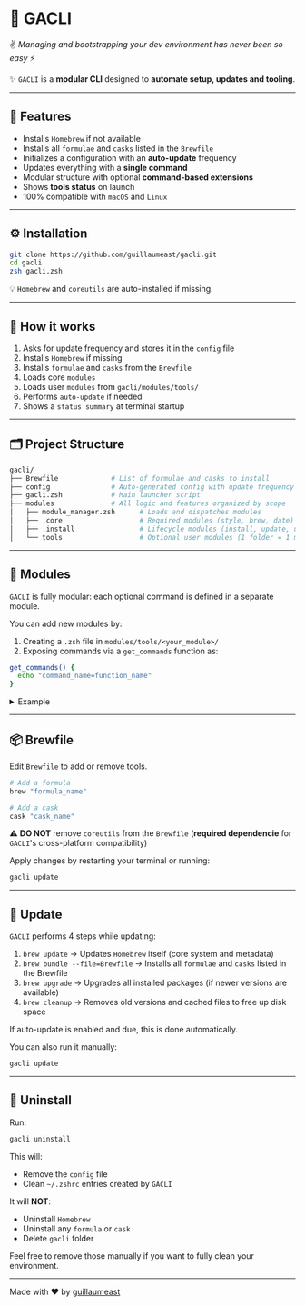 # 🚀 GACLI

✌️ *Managing and bootstrapping your dev environment has never been so easy* ⚡

✨ `GACLI` is a **modular CLI** designed to **automate setup, updates and tooling**.

---

## 🧰 Features

- Installs `Homebrew` if not available
- Installs all `formulae` and `casks` listed in the `Brewfile`
- Initializes a configuration with an **auto-update** frequency
- Updates everything with a **single command**
- Modular structure with optional **command-based extensions**
- Shows **tools status** on launch
- 100% compatible with `macOS` and `Linux`

---

## ⚙️ Installation

```bash
git clone https://github.com/guillaumeast/gacli.git
cd gacli
zsh gacli.zsh
```

💡 `Homebrew` and `coreutils` are auto-installed if missing.

---

## 🧠 How it works

1. Asks for update frequency and stores it in the `config` file
2. Installs `Homebrew` if missing
3. Installs `formulae` and `casks` from the `Brewfile`
4. Loads core `modules`
5. Loads user `modules` from `gacli/modules/tools/`
6. Performs `auto-update` if needed
7. Shows a `status summary` at terminal startup

---

## 🗂️ Project Structure

```bash
gacli/
├── Brewfile             # List of formulae and casks to install
├── config               # Auto-generated config with update frequency
├── gacli.zsh            # Main launcher script
├── modules              # All logic and features organized by scope
│   ├── module_manager.zsh      # Loads and dispatches modules
│   ├── .core                   # Required modules (style, brew, date)
│   ├── .install                # Lifecycle modules (install, update, uninstall)
│   └── tools                   # Optional user modules (1 folder = 1 module)
```

---

## 🧩 Modules

`GACLI` is fully modular: each optional command is defined in a separate module.

You can add new modules by:
1. Creating a `.zsh` file in `modules/tools/<your_module>/`
2. Exposing commands via a `get_commands` function as:
```zsh
get_commands() {
  echo "command_name=function_name"
}
```

<details>
<summary>Example</summary>

Example implementation of `gacli hello` command:
```zsh
get_commands() {
  echo "hello=hello_world"
}

hello_world() {
  printStyled info "Hello, world!"
}
```

</details>

---

## 📦 Brewfile

Edit `Brewfile` to add or remove tools.

```bash
# Add a formula
brew "formula_name"

# Add a cask
cask "cask_name"
```

⚠️ **DO NOT** remove `coreutils` from the `Brewfile` (**required dependencie** for `GACLI`'s cross-platform compatibility)


Apply changes by restarting your terminal or running:
```bash
gacli update
```

---

## 🔄 Update

`GACLI` performs 4 steps while updating:
1. `brew update` → Updates `Homebrew` itself (core system and metadata)
2. `brew bundle --file=Brewfile` → Installs all `formulae` and `casks` listed in the Brewfile
3. `brew upgrade` → Upgrades all installed packages (if newer versions are available)
4. `brew cleanup` → Removes old versions and cached files to free up disk space

If auto-update is enabled and due, this is done automatically.

You can also run it manually:

```bash
gacli update
```

---

## 🧹 Uninstall

Run:

```bash
gacli uninstall
```

This will:
- Remove the `config` file
- Clean `~/.zshrc` entries created by `GACLI`

It will **NOT**:
- Uninstall `Homebrew`
- Uninstall any `formula` or `cask`
- Delete `gacli` folder

Feel free to remove those manually if you want to fully clean your environment.

---

Made with ❤️ by [guillaumeast](https://github.com/guillaumeast)
